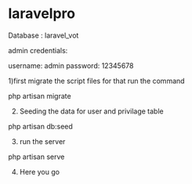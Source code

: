 # laravelpro
Database : laravel_vot

admin credentials:

username: admin
password: 12345678

1)first migrate the script files for that run the command

php artisan migrate

2) Seeding the data for user and privilage table 

php artisan db:seed

3) run the server

php artisan serve

4) Here you go



